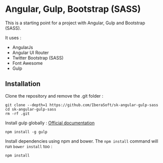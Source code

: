 # Angular, Gulp, Bootstrap (SASS)

This is a starting point for a project with Angular, Gulp and Bootstrap (SASS).

It uses :

* AngularJs
* Angular UI Router
* Twitter Bootstrap (SASS)
* Font Awesome
* Gulp

## Installation

Clone the repository and remove the .git folder :

```
git clone --depth=1 https://github.com/IberaSoft/sk-angular-gulp-sass
cd sk-angular-gulp-sass
rm -rf .git
```

Install gulp globally : [Official documentation](https://github.com/gulpjs/gulp/blob/master/docs/getting-started.md)

```
npm install -g gulp
```

Install dependencies using npm and bower. The `npm install` command will run `bower install` too :

```
npm install
```
